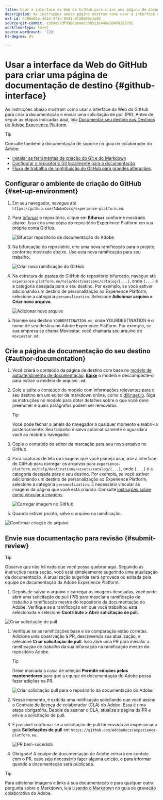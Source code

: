 ```yaml
---
title: Usar a interface da Web do GitHub para criar uma página de documentação de destino
description: As instruções nesta página mostram como usar a interface da Web do GitHub para criar uma página de documentação para o seu destino de Experience Platform e enviá-la para revisão.
exl-id: 4780e05e-3d1d-4f1b-8441-df28d09c1a88
source-git-commit: e300e57df998836a8c388511b446e90499185705
workflow-type: tm+mt
source-wordcount: '729'
ht-degree: 0%

---
```


# Usar a interface da Web do GitHub para criar uma página de documentação de destino {#github-interface}

As instruções abaixo mostram como usar a interface da Web do GitHub para criar a documentação e enviar uma solicitação de pull (PR). Antes de seguir as etapas indicadas aqui, leia [Documentar seu destino nos Destinos do Adobe Experience Platform](./documentation-instructions.md).

>[!TIP]
>
>Consulte também a documentação de suporte no guia do colaborador do Adobe:
>* [Instalar as ferramentas de criação do Git e do Markdown](https://experienceleague.adobe.com/docs/contributor/contributor-guide/setup/install-tools.html)
>* [Configurar o repositório Git localmente para a documentação](https://experienceleague.adobe.com/docs/contributor/contributor-guide/setup/local-repo.html)
>* [Fluxo de trabalho de contribuição do GitHub para grandes alterações](https://experienceleague.adobe.com/docs/contributor/contributor-guide/setup/full-workflow.html).

## Configurar o ambiente de criação do GitHub {#set-up-environment}

1. Em seu navegador, navegue até `https://github.com/AdobeDocs/experience-platform.en`.
2. Para [bifurcar](https://experienceleague.adobe.com/docs/contributor/contributor-guide/setup/local-repo.html#fork-the-repository) o repositório, clique em **Bifurcar** conforme mostrado abaixo. Isso cria uma cópia do repositório Experience Platform em sua própria conta GitHub.

   ![Bifurcar repositório de documentação do Adobe](../assets/docs-framework/ssd-fork-repository.gif)

3. Na bifurcação do repositório, crie uma nova ramificação para o projeto, conforme mostrado abaixo. Use esta nova ramificação para seu trabalho.

   ![Criar nova ramificação do GitHub](../assets/docs-framework/new-branch-github.gif)

4. Na estrutura de pastas do GitHub do repositório bifurcado, navegue até `experience-platform.en/help/destinations/catalog/[...]`, onde `[...]` é a categoria desejada para o seu destino. Por exemplo, se você estiver adicionando um destino de personalização ao Experience Platform, selecione a categoria `personalization`. Selecione **Adicionar arquivo > Criar novo arquivo**.

   ![Adicionar novo arquivo](../assets/docs-framework/github-navigate-and-create-file.gif)

5. Nomeie seu destino `YOURDESTINATION.md`, onde YOURDESTINATION é o nome de seu destino no Adobe Experience Platform. Por exemplo, se sua empresa se chama Moviestar, você chamaria seu arquivo de `moviestar.md`.

## Crie a página de documentação do seu destino {#author-documentation}

1. Você criará o conteúdo da página de destino com base no [modelo de autoatendimento de documentação](./self-service-template.md). **[Baixe](../assets/docs-framework/yourdestination-template.zip)** o modelo e descompacte-o para extrair o modelo de arquivo `.md`.
2. Cole e edite o conteúdo do modelo com informações relevantes para o seu destino em um editor de markdown online, como o [dillinger.io](https://dillinger.io/). Siga as instruções no modelo para obter detalhes sobre o que você deve preencher e quais parágrafos podem ser removidos.

   >[!TIP]
   >
   >Você pode fechar a janela do navegador a qualquer momento e reabri-la posteriormente. Seu trabalho é salvo automaticamente e aguardará você ao reabrir o navegador.
3. Copie o conteúdo do editor de marcação para seu novo arquivo no GitHub.
4. Para capturas de tela ou imagens que você planeja usar, use a interface do GitHub para carregar os arquivos para `experience-platform.en/help/destinations/assets/catalog/[...]`, onde `[...]` é a categoria desejada para o seu destino. Por exemplo, se você estiver adicionando um destino de personalização ao Experience Platform, selecione a categoria `personalization`. É necessário vincular às imagens da página que você está criando. Consulte [instruções sobre como vincular a imagens](https://experienceleague.adobe.com/docs/contributor/contributor-guide/writing-essentials/linking.html#link-to-images).

   ![Carregar imagem no GitHub](../assets/docs-framework/upload-image.gif)

5. Quando estiver pronto, salve o arquivo na ramificação.

![Confirmar criação de arquivo](../assets/docs-framework/ssd-confirm-file-creation.png)

## Envie sua documentação para revisão {#submit-review}

>[!TIP]
>
>Observe que não há nada que você possa quebrar aqui. Seguindo as instruções nesta seção, você está simplesmente sugerindo uma atualização da documentação. A atualização sugerida será aprovada ou editada pela equipe de documentação da Adobe Experience Platform.

1. Depois de salvar o arquivo e carregar as imagens desejadas, você pode abrir uma solicitação de pull (PR) para mesclar a ramificação de trabalho à ramificação mestre do repositório da documentação do Adobe. Verifique se a ramificação em que você trabalhou está selecionada e selecione **Contribute > Abrir solicitação de pull**.

![Criar solicitação de pull](../assets/docs-framework/ssd-create-pull-request-1.gif)

1. Verifique se as ramificações base e de comparação estão corretas. Adicione uma observação à PR, descrevendo sua atualização, e selecione **Criar solicitação de pull**. Isso abre uma PR para mesclar a ramificação de trabalho da sua bifurcação na ramificação mestre do repositório Adobe.

   >[!TIP]
   >
   >Deixe marcada a caixa de seleção **Permitir edições pelos mantenedores** para que a equipe de documentação do Adobe possa fazer edições na PR.

   ![Criar solicitação pull para o repositório da documentação do Adobe](../assets/docs-framework/ssd-create-pull-request-2.png)

1. Nesse momento, é exibida uma notificação solicitando que você assine o Contrato de licença de colaborador (CLA) do Adobe. Essa é uma etapa obrigatória. Depois de assinar o CLA, atualize a página da PR e envie a solicitação de pull.

1. É possível confirmar se a solicitação de pull foi enviada ao inspecionar a guia **Solicitações de pull** em `https://github.com/AdobeDocs/experience-platform.en`.

   ![PR bem-sucedida](../assets/docs-framework/ssd-pr-successful.png)

1. Obrigado! A equipe de documentação do Adobe entrará em contato com o PR, caso seja necessário fazer alguma edição, e para informar quando a documentação será publicada.

>[!TIP]
>
>Para adicionar imagens e links à sua documentação e para qualquer outra pergunta sobre o Markdown, leia [Usando o Markdown](https://experienceleague.adobe.com/docs/contributor/contributor-guide/writing-essentials/markdown.html) no guia de gravação colaborativa do Adobe.

